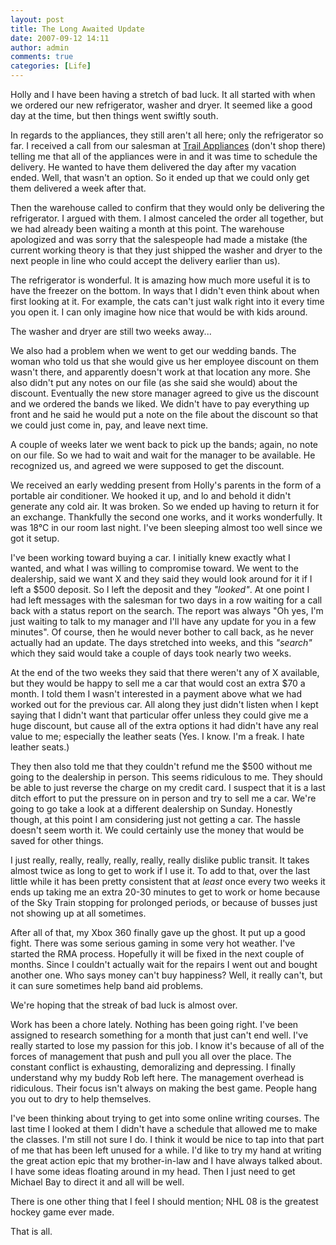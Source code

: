 ```yaml
---
layout: post
title: The Long Awaited Update
date: 2007-09-12 14:11
author: admin
comments: true
categories: [Life]
---
```

Holly and I have been having a stretch of bad luck.  It all started with when we ordered our new refrigerator, washer and dryer.  It seemed like a good day at the time, but then things went swiftly south.

In regards to the appliances, they still aren't all here; only the refrigerator so far.  I received a call from our salesman at <a href="http://www.trailappliances.com/">Trail Appliances</a> (don't shop there) telling me that all of the appliances were in and it was time to schedule the delivery.  He wanted to have them delivered the day after my vacation ended.  Well, that wasn't an option.  So it ended up that we could only get them delivered a week after that.

Then the warehouse called to confirm that they would only be delivering the refrigerator.  I argued with them.  I almost canceled the order all together, but we had already been waiting a month at this point.  The warehouse apologized and was sorry that the salespeople had made a mistake (the current working theory is that they just shipped the washer and dryer to the next people in line who could accept the delivery earlier than us).

The refrigerator is wonderful.  It is amazing how much more useful it is to have the freezer on the bottom.  In ways that I didn't even think about when first looking at it.  For example, the cats can't just walk right into it every time you open it.  I can only imagine how nice that would be with kids around.

The washer and dryer are still two weeks away...

We also had a problem when we went to get our wedding bands.  The woman who told us that she would give us her employee discount on them wasn't there, and apparently doesn't work at that location any more.  She also didn't put any notes on our file (as she said she would) about the discount.  Eventually the new store manager agreed to give us the discount and we ordered the bands we liked.  We didn't have to pay everything up front and he said he would put a note on the file about the discount so that we could just come in, pay, and leave next time.

A couple of weeks later we went back to pick up the bands; again, no note on our file.  So we had to wait and wait for the manager to be available.  He recognized us, and agreed we were supposed to get the discount.

We received an early wedding present from Holly's parents in the form of a portable air conditioner.  We hooked it up, and lo and behold it didn't generate any cold air.  It was broken.  So we ended up having to return it for an exchange.  Thankfully the second one works, and it works wonderfully.  It was 18°C in our room last night.  I've been sleeping almost too well since we got it setup.

I've been working toward buying a car.  I initially knew exactly what I wanted, and what I was willing to compromise toward.  We went to the dealership, said we want X and they said they would look around for it if I left a $500 deposit.  So I left the deposit and they <i>"looked"</i>.  At one point I had left messages with the salesman for two days in a row waiting for a call back with a status report on the search.  The report was always "Oh yes, I'm just waiting to talk to my manager and I'll have any update for you in a few minutes".  Of course, then he would never bother to call back, as he never actually had an update.  The days stretched into weeks, and this <i>"search"</i> which they said would take a couple of days took nearly two weeks.

At the end of the two weeks they said that there weren't any of X available, but they would be happy to sell me a car that would cost an extra $70 a month.  I told them I wasn't interested in a payment above what we had worked out for the previous car.  All along they just didn't listen when I kept saying that I didn't want that particular offer unless they could give me a huge discount, but cause all of the extra options it had didn't have any real value to me; especially the leather seats (Yes. I know. I'm a freak. I hate leather seats.)

They then also told me that they couldn't refund me the $500 without me going to the dealership in person.  This seems ridiculous to me.  They should be able to just reverse the charge on my credit card.  I suspect that it is a last ditch effort to put the pressure on in person and try to sell me a car.  We're going to go take a look at a different dealership on Sunday.  Honestly though, at this point I am considering just not getting a car.  The hassle doesn't seem worth it.  We could certainly use the money that would be saved for other things.

I just really, really, really, really, really, really dislike public transit.  It takes almost twice as long to get to work if I use it.  To add to that, over the last little while it has been pretty consistent that at <i>least</i> once every two weeks it ends up taking me an extra 20-30 minutes to get to work or home because of the Sky Train stopping for prolonged periods, or because of busses just not showing up at all sometimes.

After all of that, my Xbox 360 finally gave up the ghost.  It put up a good fight.  There was some serious gaming in some very hot weather.  I've started the RMA process.  Hopefully it will be fixed in the next couple of months.  Since I couldn't actually wait for the repairs I went out and bought another one.  Who says money can't buy happiness?  Well, it really can't, but it can sure sometimes help band aid problems.

We're hoping that the streak of bad luck is almost over.

Work has been a chore lately.  Nothing has been going right.  I've been assigned to research something for a month that just can't end well.  I've really started to lose my passion for this job.  I know it's because of all of the forces of management that push and pull you all over the place.  The constant conflict is exhausting, demoralizing and depressing.  I finally understand why my buddy Rob left here.  The management overhead is ridiculous.  Their focus isn't always on making the best game.  People hang you out to dry to help themselves.

I've been thinking about trying to get into some online writing courses.  The last time I looked at them I didn't have a schedule that allowed me to make the classes.  I'm still not sure I do.  I think it would be nice to tap into that part of me that has been left unused for a while.  I'd like to try my hand at writing the great action epic that my brother-in-law and I have always talked about.  I have some ideas floating around in my head.  Then I just need to get Michael Bay to direct it and all will be well.

There is one other thing that I feel I should mention; NHL 08 is the greatest hockey game ever made.

That is all.
